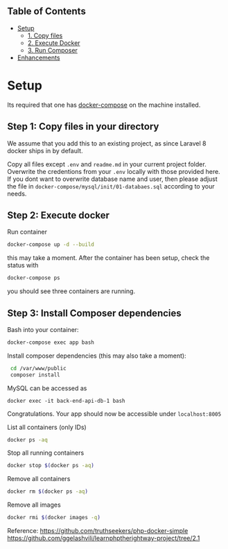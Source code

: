 ## Table of Contents

- [Setup](#setup)
    - [1. Copy files](#step-1-copy-files-in-your-directory)
    - [2. Execute Docker](#step-2-execute-docker)
    - [3. Run Composer](#step-3-install-composer-dependencies)
- [Enhancements](#enhancements)

# Setup

Its required that one has [docker-compose](https://docs.docker.com/compose/install/) on the machine installed.

## Step 1: Copy files in your directory

We assume that you add this to an existing project, as since Laravel 8 docker ships in by default.

Copy all files except `.env` and `readme.md` in your current project folder. Overwrite the credentions from your `.env` locally with those provided here. If you dont want to overwrite database name and user, then please adjust the file in `docker-compose/mysql/init/01-databaes.sql` according to your needs.

## Step 2: Execute docker

Run container

  ```sh
  docker-compose up -d --build
  ```

this may take a moment. After the container has been setup, check the status with

  ```sh
  docker-compose ps
  ```

you should see three containers are running.


## Step 3: Install Composer dependencies

Bash into your container:

  ```sh
  docker-compose exec app bash
  ```

Install composer dependencies (this may also take a moment):

 ```sh
  cd /var/www/public
  composer install
  ```

MySQL can be accessed as 
```
docker exec -it back-end-api-db-1 bash
```

Congratulations. Your app should now be accessible under `localhost:8005`

List all containers (only IDs)

 ```sh
docker ps -aq
  ```
Stop all running containers

 ```sh
docker stop $(docker ps -aq)
  ```
Remove all containers
 ```sh
docker rm $(docker ps -aq)
  ```
Remove all images
 ```sh
docker rmi $(docker images -q)
  ```

Reference: 
https://github.com/truthseekers/php-docker-simple https://github.com/ggelashvili/learnphptherightway-project/tree/2.1